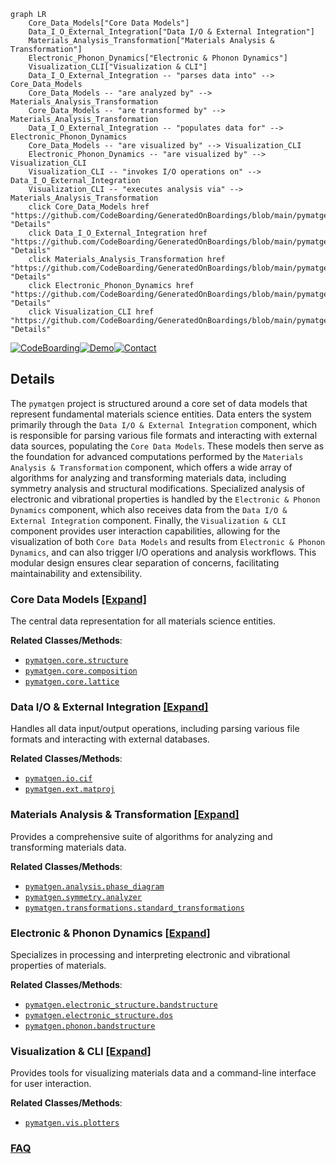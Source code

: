 ```mermaid
graph LR
    Core_Data_Models["Core Data Models"]
    Data_I_O_External_Integration["Data I/O & External Integration"]
    Materials_Analysis_Transformation["Materials Analysis & Transformation"]
    Electronic_Phonon_Dynamics["Electronic & Phonon Dynamics"]
    Visualization_CLI["Visualization & CLI"]
    Data_I_O_External_Integration -- "parses data into" --> Core_Data_Models
    Core_Data_Models -- "are analyzed by" --> Materials_Analysis_Transformation
    Core_Data_Models -- "are transformed by" --> Materials_Analysis_Transformation
    Data_I_O_External_Integration -- "populates data for" --> Electronic_Phonon_Dynamics
    Core_Data_Models -- "are visualized by" --> Visualization_CLI
    Electronic_Phonon_Dynamics -- "are visualized by" --> Visualization_CLI
    Visualization_CLI -- "invokes I/O operations on" --> Data_I_O_External_Integration
    Visualization_CLI -- "executes analysis via" --> Materials_Analysis_Transformation
    click Core_Data_Models href "https://github.com/CodeBoarding/GeneratedOnBoardings/blob/main/pymatgen/Core_Data_Models.md" "Details"
    click Data_I_O_External_Integration href "https://github.com/CodeBoarding/GeneratedOnBoardings/blob/main/pymatgen/Data_I_O_External_Integration.md" "Details"
    click Materials_Analysis_Transformation href "https://github.com/CodeBoarding/GeneratedOnBoardings/blob/main/pymatgen/Materials_Analysis_Transformation.md" "Details"
    click Electronic_Phonon_Dynamics href "https://github.com/CodeBoarding/GeneratedOnBoardings/blob/main/pymatgen/Electronic_Phonon_Dynamics.md" "Details"
    click Visualization_CLI href "https://github.com/CodeBoarding/GeneratedOnBoardings/blob/main/pymatgen/Visualization_CLI.md" "Details"
```

[![CodeBoarding](https://img.shields.io/badge/Generated%20by-CodeBoarding-9cf?style=flat-square)](https://github.com/CodeBoarding/GeneratedOnBoardings)[![Demo](https://img.shields.io/badge/Try%20our-Demo-blue?style=flat-square)](https://www.codeboarding.org/demo)[![Contact](https://img.shields.io/badge/Contact%20us%20-%20contact@codeboarding.org-lightgrey?style=flat-square)](mailto:contact@codeboarding.org)

## Details

The `pymatgen` project is structured around a core set of data models that represent fundamental materials science entities. Data enters the system primarily through the `Data I/O & External Integration` component, which is responsible for parsing various file formats and interacting with external data sources, populating the `Core Data Models`. These models then serve as the foundation for advanced computations performed by the `Materials Analysis & Transformation` component, which offers a wide array of algorithms for analyzing and transforming materials data, including symmetry analysis and structural modifications. Specialized analysis of electronic and vibrational properties is handled by the `Electronic & Phonon Dynamics` component, which also receives data from the `Data I/O & External Integration` component. Finally, the `Visualization & CLI` component provides user interaction capabilities, allowing for the visualization of both `Core Data Models` and results from `Electronic & Phonon Dynamics`, and can also trigger I/O operations and analysis workflows. This modular design ensures clear separation of concerns, facilitating maintainability and extensibility.

### Core Data Models [[Expand]](./Core_Data_Models.md)
The central data representation for all materials science entities.


**Related Classes/Methods**:

- <a href="https://github.com/materialsproject/pymatgen/blob/master/src/pymatgen/core/structure.py" target="_blank" rel="noopener noreferrer">`pymatgen.core.structure`</a>
- <a href="https://github.com/materialsproject/pymatgen/blob/master/src/pymatgen/core/composition.py" target="_blank" rel="noopener noreferrer">`pymatgen.core.composition`</a>
- <a href="https://github.com/materialsproject/pymatgen/blob/master/src/pymatgen/core/lattice.py" target="_blank" rel="noopener noreferrer">`pymatgen.core.lattice`</a>


### Data I/O & External Integration [[Expand]](./Data_I_O_External_Integration.md)
Handles all data input/output operations, including parsing various file formats and interacting with external databases.


**Related Classes/Methods**:

- <a href="https://github.com/materialsproject/pymatgen/blob/master/src/pymatgen/io/cif.py" target="_blank" rel="noopener noreferrer">`pymatgen.io.cif`</a>
- <a href="https://github.com/materialsproject/pymatgen/blob/master/src/pymatgen/ext/matproj.py" target="_blank" rel="noopener noreferrer">`pymatgen.ext.matproj`</a>


### Materials Analysis & Transformation [[Expand]](./Materials_Analysis_Transformation.md)
Provides a comprehensive suite of algorithms for analyzing and transforming materials data.


**Related Classes/Methods**:

- <a href="https://github.com/materialsproject/pymatgen/blob/master/src/pymatgen/analysis/phase_diagram.py" target="_blank" rel="noopener noreferrer">`pymatgen.analysis.phase_diagram`</a>
- <a href="https://github.com/materialsproject/pymatgen/blob/master/src/pymatgen/symmetry/analyzer.py" target="_blank" rel="noopener noreferrer">`pymatgen.symmetry.analyzer`</a>
- <a href="https://github.com/materialsproject/pymatgen/blob/master/src/pymatgen/transformations/standard_transformations.py" target="_blank" rel="noopener noreferrer">`pymatgen.transformations.standard_transformations`</a>


### Electronic & Phonon Dynamics [[Expand]](./Electronic_Phonon_Dynamics.md)
Specializes in processing and interpreting electronic and vibrational properties of materials.


**Related Classes/Methods**:

- <a href="https://github.com/materialsproject/pymatgen/blob/master/src/pymatgen/electronic_structure/bandstructure.py" target="_blank" rel="noopener noreferrer">`pymatgen.electronic_structure.bandstructure`</a>
- <a href="https://github.com/materialsproject/pymatgen/blob/master/src/pymatgen/electronic_structure/dos.py" target="_blank" rel="noopener noreferrer">`pymatgen.electronic_structure.dos`</a>
- <a href="https://github.com/materialsproject/pymatgen/blob/master/src/pymatgen/phonon/bandstructure.py" target="_blank" rel="noopener noreferrer">`pymatgen.phonon.bandstructure`</a>


### Visualization & CLI [[Expand]](./Visualization_CLI.md)
Provides tools for visualizing materials data and a command-line interface for user interaction.


**Related Classes/Methods**:

- <a href="https://github.com/materialsproject/pymatgen/blob/master/src/pymatgen/vis/plotters.py" target="_blank" rel="noopener noreferrer">`pymatgen.vis.plotters`</a>




### [FAQ](https://github.com/CodeBoarding/GeneratedOnBoardings/tree/main?tab=readme-ov-file#faq)